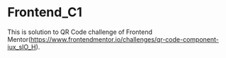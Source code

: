 # Frontend_C1
This is solution to QR Code challenge of Frontend Mentor(https://www.frontendmentor.io/challenges/qr-code-component-iux_sIO_H).
